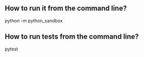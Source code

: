 ## How to run it from the command line?
python -m python_sandbox

## How to run tests from the command line?
pytest
